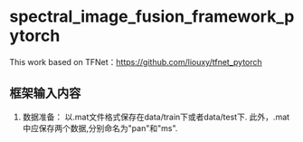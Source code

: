 # spectral_image_fusion_framework_pytorch
This work based on TFNet：https://github.com/liouxy/tfnet_pytorch



## 框架输入内容

1. 数据准备： 以.mat文件格式保存在data/train下或者data/test下. 此外，.mat中应保存两个数据,分别命名为"pan"和"ms".

